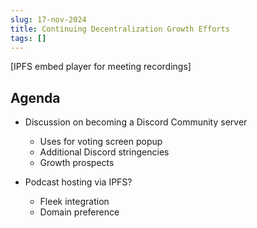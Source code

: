 ```yaml
---
slug: 17-nov-2024
title: Continuing Decentralization Growth Efforts
tags: []
---
```


[IPFS embed player for meeting recordings]

## Agenda

- Discussion on becoming a Discord Community server
  - Uses for voting screen popup
  - Additional Discord stringencies
  - Growth prospects

- Podcast hosting via IPFS?
  - Fleek integration
  - Domain preference
